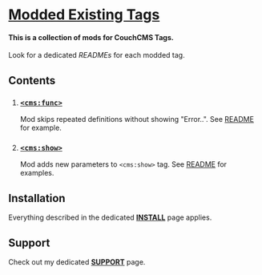 # [Modded Existing Tags](https://github.com/trendoman/Tweakus-Dilectus/tree/main/anton.cms%40ya.ru__tags-modded)

#### This is a collection of mods for CouchCMS Tags.

Look for a dedicated *READMEs* for each modded tag.

## Contents

1. ### [`<cms:func>`](func/)
   Mod skips repeated definitions without showing "Error..". See [README](func/README.md) for example.
2. ### [`<cms:show>`](show/)
   Mod adds new parameters to `<cms:show>` tag. See [README](show/README.md) for examples.


## Installation

Everything described in the dedicated [**INSTALL**](/INSTALL.md) page applies.

## Support

Check out my dedicated [**SUPPORT**](/SUPPORT.md) page.
